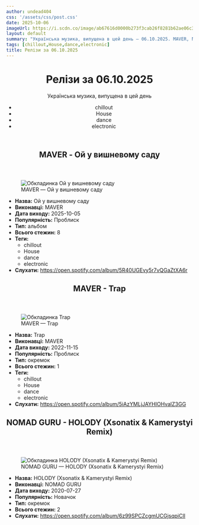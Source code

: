 ```yaml
---
author: undead404
css: '/assets/css/post.css'
date: 2025-10-06
imageUrl: https://i.scdn.co/image/ab67616d0000b273f3cab26f8281b62ae06c366a
layout: default
summary: "Українська музика, випущена в цей день – 06.10.2025. MAVER, NOMAD GURU та інші"
tags: [chillout,House,dance,electronic]
title: Релізи за 06.10.2025
---
```


<main class="main-content">
  <header>
    <h1>Релізи за <time datetime="2025-10-06">06.10.2025</time></h1>
    <p class="summary">Українська музика, випущена в цей день</p>
      <ul class="tags">
          <li>chillout</li>
          <li>House</li>
          <li>dance</li>
          <li>electronic</li>
      </ul>
  </header>
  <section class="releases">
    <article class="release">
      <header>
        <h2>
          MAVER - Ой у вишневому саду
        </h2>
      </header>
      <figure>
        <img src="https://i.scdn.co/image/ab67616d0000b273f3cab26f8281b62ae06c366a" alt="Обкладинка Ой у вишневому саду">
        <figcaption>MAVER — Ой у вишневому саду</figcaption>
      </figure>
      <ul>
        <li><strong>Назва:</strong> Ой у вишневому саду</li>
        <li><strong>Виконавці:</strong> MAVER</li>
        <li><strong>Дата виходу:</strong> 2025-10-05</li>
        <li><strong>Популярність:</strong> Проблиск</li>
        <li><strong>Тип:</strong> альбом</li>
        <li><strong>Всього стежин:</strong> 8</li>
            <li><strong>Теги:</strong>
            <ul class="tags">
                <li class="tag">chillout</li>
                <li class="tag">House</li>
                <li class="tag">dance</li>
                <li class="tag">electronic</li>
            </ul>
            </li>
        <li><strong>Слухати:</strong> <a href="https://open.spotify.com/album/5R40UGEvy5r7vQGaZtXA6r" target="_blank">https:&#x2F;&#x2F;open.spotify.com&#x2F;album&#x2F;5R40UGEvy5r7vQGaZtXA6r</a></li>
      </ul>
    </article>
    <article class="release">
      <header>
        <h2>
          MAVER - Trap
        </h2>
      </header>
      <figure>
        <img src="https://i.scdn.co/image/ab67616d0000b27365d1a9c015251f310d6210e5" alt="Обкладинка Trap">
        <figcaption>MAVER — Trap</figcaption>
      </figure>
      <ul>
        <li><strong>Назва:</strong> Trap</li>
        <li><strong>Виконавці:</strong> MAVER</li>
        <li><strong>Дата виходу:</strong> 2022-11-15</li>
        <li><strong>Популярність:</strong> Проблиск</li>
        <li><strong>Тип:</strong> окремок</li>
        <li><strong>Всього стежин:</strong> 1</li>
            <li><strong>Теги:</strong>
            <ul class="tags">
                <li class="tag">chillout</li>
                <li class="tag">House</li>
                <li class="tag">dance</li>
                <li class="tag">electronic</li>
            </ul>
            </li>
        <li><strong>Слухати:</strong> <a href="https://open.spotify.com/album/5iAzYMLjJAYHIOHvalZ3GG" target="_blank">https:&#x2F;&#x2F;open.spotify.com&#x2F;album&#x2F;5iAzYMLjJAYHIOHvalZ3GG</a></li>
      </ul>
    </article>
    <article class="release">
      <header>
        <h2>
          NOMAD GURU - HOLODY (Xsonatix &amp; Kamerystyi Remix)
        </h2>
      </header>
      <figure>
        <img src="https://i.scdn.co/image/ab67616d0000b2739da9bcaaad97971b12b6bcea" alt="Обкладинка HOLODY (Xsonatix &amp; Kamerystyi Remix)">
        <figcaption>NOMAD GURU — HOLODY (Xsonatix &amp; Kamerystyi Remix)</figcaption>
      </figure>
      <ul>
        <li><strong>Назва:</strong> HOLODY (Xsonatix &amp; Kamerystyi Remix)</li>
        <li><strong>Виконавці:</strong> NOMAD GURU</li>
        <li><strong>Дата виходу:</strong> 2020-07-27</li>
        <li><strong>Популярність:</strong> Новачок</li>
        <li><strong>Тип:</strong> окремок</li>
        <li><strong>Всього стежин:</strong> 2</li>
        <li><strong>Слухати:</strong> <a href="https://open.spotify.com/album/6z99SPCZcgmUCGjsqpiClI" target="_blank">https:&#x2F;&#x2F;open.spotify.com&#x2F;album&#x2F;6z99SPCZcgmUCGjsqpiClI</a></li>
      </ul>
    </article>
  </section>
</main>